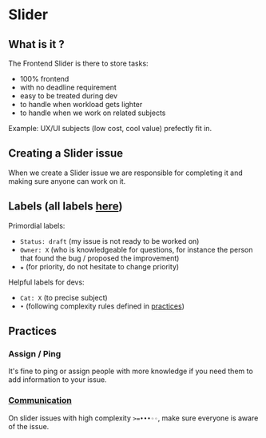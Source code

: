 # Slider

## What is it ?

The Frontend Slider is there to store tasks:
- 100% frontend
- with no deadline requirement
- easy to be treated during dev
- to handle when workload gets lighter
- to handle when we work on related subjects

Example: UX/UI subjects (low cost, cool value) prefectly fit in.

## Creating a Slider issue

When we create a Slider issue we are responsible for completing it and making sure anyone can work on it.

## Labels (all labels [here](practices.md#labels))

Primordial labels:
- `Status: draft` (my issue is not ready to be worked on)
- `Owner: X` (who is knowledgeable for questions, for instance the person that found the bug / proposed the improvement)
- `★` (for priority, do not hesitate to change priority)


Helpful labels for devs:
- `Cat: X` (to precise subject)
- `•` (following complexity rules defined in [practices](practices.md#frontend-slider))


## Practices

### Assign / Ping

It's fine to ping or assign people with more knowledge if you need them to add information to your issue.

### [Communication](practices.md#communication)

On slider issues with high complexity `>=•••◦◦`, make sure everyone is aware of the issue.